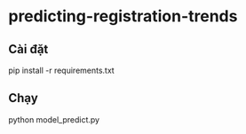 # predicting-registration-trends

## Cài đặt
pip install -r requirements.txt

## Chạy
python model_predict.py
